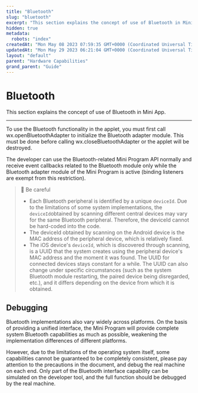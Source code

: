 ```yaml
---
title: "Bluetooth"
slug: "bluetooth"
excerpt: "This section explains the concept of use of Bluetooth in Mini App."
hidden: true
metadata: 
  robots: "index"
createdAt: "Mon May 08 2023 07:59:35 GMT+0000 (Coordinated Universal Time)"
updatedAt: "Mon May 29 2023 06:21:04 GMT+0000 (Coordinated Universal Time)"
layout: "default"
parent: "Hardware Capabilities"
grand_parent: "Guide"
---
```

# Bluetooth 
This section explains the concept of use of Bluetooth in Mini App.

***

To use the Bluetooth functionality in the applet, you must first call wx.openBluetoothAdapter to initialize the Bluetooth adapter module. This must be done before calling wx.closeBluetoothAdapter or the applet will be destroyed. 

The developer can use the Bluetooth-related Mini Program API normally and receive event callbacks related to the Bluetooth module only while the Bluetooth adapter module of the Mini Program is active (binding listeners are exempt from this restriction).

> 🚧 Be careful
> 
> - Each Bluetooth peripheral is identified by a unique `deviceId`. Due to the limitations of some system implementations, the `deviceId`obtained by scanning different central devices may vary for the same Bluetooth peripheral. Therefore, the deviceId cannot be hard-coded into the code.
> - The deviceId obtained by scanning on the Android device is the MAC address of the peripheral device, which is relatively fixed.
> - The iOS device's `deviceId`, which is discovered through scanning, is a UUID that the system creates using the peripheral device's MAC address and the moment it was found. The UUID for connected devices stays constant for a while. The UUID can also change under specific circumstances (such as the system Bluetooth module restarting, the paired device being disregarded, etc.), and it differs depending on the device from which it is obtained.

## Debugging

Bluetooth implementations also vary widely across platforms. On the basis of providing a unified interface, the Mini Program will provide complete system Bluetooth capabilities as much as possible, weakening the implementation differences of different platforms.

However, due to the limitations of the operating system itself, some capabilities cannot be guaranteed to be completely consistent, please pay attention to the precautions in the document, and debug the real machine on each end. Only part of the Bluetooth interface capability can be simulated on the developer tool, and the full function should be debugged by the real machine.
